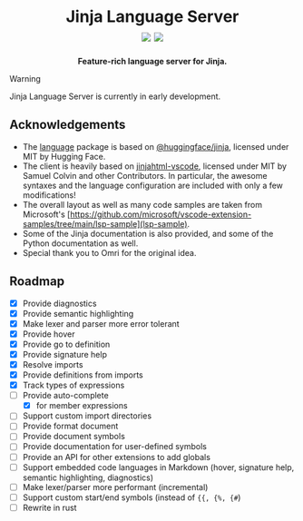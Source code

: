 <h1 align="center">
    Jinja Language Server
    <br />
    <img src="https://img.shields.io/badge/license-MIT-blue.svg">
    <img src="https://img.shields.io/badge/PRs-welcome-brightgreen.svg">
    <br />
</h1>

<p align="center">
    <b>Feature-rich language server for Jinja.</b>
</p>

> [!WARNING]
> Jinja Language Server is currently in early development.

## Acknowledgements

- The [language](./packages/language/) package is based on [@huggingface/jinja](https://github.com/huggingface/huggingface.js/tree/main/packages/jinja), licensed under MIT by Hugging Face.
- The client is heavily based on [jinjahtml-vscode](https://github.com/samuelcolvin/jinjahtml-vscode), licensed under MIT by Samuel Colvin and other Contributors. In particular, the awesome syntaxes and the language configuration are included with only a few modifications!
- The overall layout as well as many code samples are taken from Microsoft's [https://github.com/microsoft/vscode-extension-samples/tree/main/lsp-sample](lsp-sample).
- Some of the Jinja documentation is also provided, and some of the Python documentation as well.
- Special thank you to Omri for the original idea.

## Roadmap

- [x] Provide diagnostics
- [x] Provide semantic highlighting
- [x] Make lexer and parser more error tolerant
- [x] Provide hover
- [x] Provide go to definition
- [x] Provide signature help
- [x] Resolve imports
- [x] Provide definitions from imports
- [x] Track types of expressions
- [ ] Provide auto-complete
  - [x] for member expressions
- [ ] Support custom import directories
- [ ] Provide format document
- [ ] Provide document symbols
- [ ] Provide documentation for user-defined symbols
- [ ] Provide an API for other extensions to add globals
- [ ] Support embedded code languages in Markdown (hover, signature help, semantic highlighting, diagnostics)
- [ ] Make lexer/parser more performant (incremental)
- [ ] Support custom start/end symbols (instead of `{{, {%, {#`)
- [ ] Rewrite in rust
